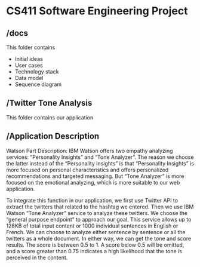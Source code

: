 # CS411 Software Engineering Project

## /docs
This folder contains
- Initial ideas
- User cases
- Technology stack
- Data model
- Sequence diagram


## /Twitter Tone Analysis
This folder contains our application

## /Application Description
Watson Part Description:
IBM Watson offers two empathy analyzing services: “Personality Insights” and “Tone Analyzer”. The reason we choose the latter instead of the “Personality Insights” is that “Personality Insights” is more focused on personal characteristics and offers personalized recommendations and targeted messaging. But “Tone Analyzer” is more focused on the emotional analyzing, which is more suitable to our web application.

To integrate this function in our application, we first use Twitter API to extract the twitters that related to the hashtag we entered. Then we use IBM Watson “Tone Analyzer” service to analyze these twitters. We choose the “general purpose endpoint” to approach our goal. This service allows up to 128KB of total input content or 1000 individual sentences in English or French. We can choose to analyze either sentence by sentence or all the twitters as a whole document. In either way, we can get the tone and score results. The score is between 0.5 to 1. A score below 0.5 will be omitted, and a score greater than 0.75 indicates a high likelihood that the tone is perceived in the content. 



